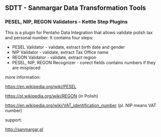 ## SDTT  - Sanmargar Data Transformation Tools
### PESEL, NIP, REGON Validators - Kettle Step Plugins

This is a plugin for Pentaho Data Integration that allows validate polish tax and personal number. It contains four steps: 

* PESEL Validator - validate, extract birth date and gender
* NIP Validator - validate, extract Tax Office name
* REGON Validator - validate, extract region
* PESEL, NIP, REGON Recognizer - corect fields contains numbers if they are misplaced

more information:

https://en.wikipedia.org/wiki/PESEL

https://pl.wikipedia.org/wiki/REGON (in Polish)

https://en.wikipedia.org/wiki/VAT_identification_number (pl. NIP means VAT number)


support:

http://sanmargar.pl
